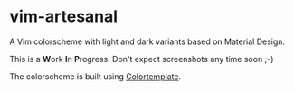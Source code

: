 # vim-artesanal
A Vim colorscheme with light and dark variants based on Material Design.

This is a **W**ork **I**n **P**rogress. Don't expect screenshots any time soon ;-)

The colorscheme is built using [Colortemplate](https://github.com/lifepillar/vim-colortemplate).
